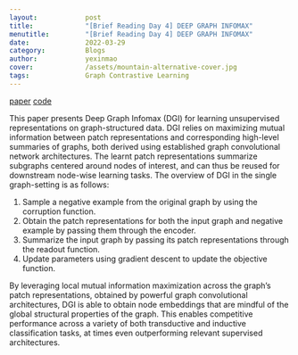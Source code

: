 ```yaml
---
layout:            post
title:             "[Brief Reading Day 4] DEEP GRAPH INFOMAX"
menutitle:         "[Brief Reading Day 4] DEEP GRAPH INFOMAX"
date:              2022-03-29
category:          Blogs
author:            yexinmao
cover:             /assets/mountain-alternative-cover.jpg
tags:              Graph Contrastive Learning
---
```


[paper](https://arxiv.org/abs/1809.10341) 
[code](https://github.com/PetarV-/DGI)

This paper presents Deep Graph Infomax (DGI) for learning unsupervised representations on graph-structured data. DGI relies on maximizing mutual information between patch representations and corresponding high-level summaries of graphs, both derived using established graph convolutional network architectures. The learnt patch representations summarize subgraphs centered around nodes of interest, and can thus be reused for downstream node-wise learning tasks. The overview of DGI in the single graph-setting is as follows:

1. Sample a negative example from the original graph by using the corruption function.
2. Obtain the patch representations for both the input graph and negative example by passing them through the encoder.
3. Summarize the input graph by passing its patch representations through the readout function.
4. Update parameters using gradient descent to update the objective function. 

By leveraging local mutual information maximization across the graph’s patch representations, obtained by powerful graph convolutional architectures, DGI is able to obtain node embeddings that are mindful of the global structural properties of the graph. This enables competitive performance across a variety of both transductive and inductive classification tasks, at times even outperforming relevant supervised architectures.


